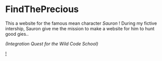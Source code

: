 # FindThePrecious

This a website for the famous mean character *Sauron* ! 
During my fictive intership, Sauron give me the mission to make a website for him to hunt good gies..

*(Integration Quest for the Wild Code School)*

[!](https://imgur.com/a/1AQX3Wi)
